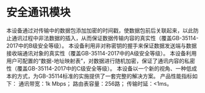 # 安全通讯模块
本设备通过对传输中的数据包添加加密的时间戳，使数据包前后关联起来，以此防止通讯过程中非法数据的插入，从而保证数据传输内容的真实性（覆盖GB-35114-2017中的B级安全等级）。
本设备利用非对称密钥的握手来保证数据发送端与数据接收端通讯对象的真实性（覆盖GB-35114-2017中的A级安全等级）。
本设备利用用户可配置的“数据-地址映射表”，对数据进行随机加密，保证了通讯内容的私密性（覆盖GB-35114-2017中的C级安全等级）。
本设备以一个新的视角、一种低成本的方式，为GB-35114标准的实施提供了一套完整的解决方案。
产品性能指标如下：
通讯带宽：1k Mbps；
路由表容量：256路；
传输时延：<1ms。
